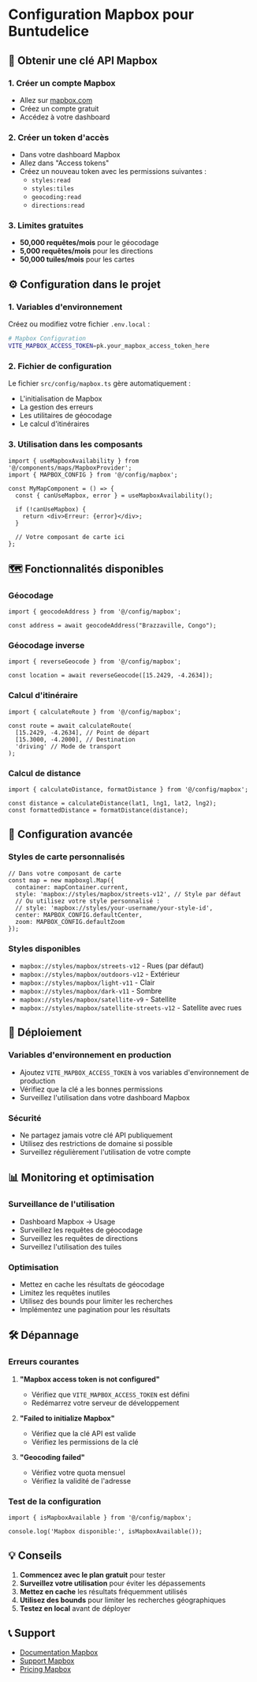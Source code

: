 # Configuration Mapbox pour Buntudelice

## 🔑 **Obtenir une clé API Mapbox**

### 1. **Créer un compte Mapbox**
- Allez sur [mapbox.com](https://www.mapbox.com/)
- Créez un compte gratuit
- Accédez à votre dashboard

### 2. **Créer un token d'accès**
- Dans votre dashboard Mapbox
- Allez dans "Access tokens"
- Créez un nouveau token avec les permissions suivantes :
  - `styles:read`
  - `styles:tiles`
  - `geocoding:read`
  - `directions:read`

### 3. **Limites gratuites**
- **50,000 requêtes/mois** pour le géocodage
- **5,000 requêtes/mois** pour les directions
- **50,000 tuiles/mois** pour les cartes

## ⚙️ **Configuration dans le projet**

### 1. **Variables d'environnement**

Créez ou modifiez votre fichier `.env.local` :

```bash
# Mapbox Configuration
VITE_MAPBOX_ACCESS_TOKEN=pk.your_mapbox_access_token_here
```

### 2. **Fichier de configuration**

Le fichier `src/config/mapbox.ts` gère automatiquement :
- L'initialisation de Mapbox
- La gestion des erreurs
- Les utilitaires de géocodage
- Le calcul d'itinéraires

### 3. **Utilisation dans les composants**

```tsx
import { useMapboxAvailability } from '@/components/maps/MapboxProvider';
import { MAPBOX_CONFIG } from '@/config/mapbox';

const MyMapComponent = () => {
  const { canUseMapbox, error } = useMapboxAvailability();

  if (!canUseMapbox) {
    return <div>Erreur: {error}</div>;
  }

  // Votre composant de carte ici
};
```

## 🗺️ **Fonctionnalités disponibles**

### **Géocodage**
```tsx
import { geocodeAddress } from '@/config/mapbox';

const address = await geocodeAddress("Brazzaville, Congo");
```

### **Géocodage inverse**
```tsx
import { reverseGeocode } from '@/config/mapbox';

const location = await reverseGeocode([15.2429, -4.2634]);
```

### **Calcul d'itinéraire**
```tsx
import { calculateRoute } from '@/config/mapbox';

const route = await calculateRoute(
  [15.2429, -4.2634], // Point de départ
  [15.3000, -4.2000], // Destination
  'driving' // Mode de transport
);
```

### **Calcul de distance**
```tsx
import { calculateDistance, formatDistance } from '@/config/mapbox';

const distance = calculateDistance(lat1, lng1, lat2, lng2);
const formattedDistance = formatDistance(distance);
```

## 🔧 **Configuration avancée**

### **Styles de carte personnalisés**
```tsx
// Dans votre composant de carte
const map = new mapboxgl.Map({
  container: mapContainer.current,
  style: 'mapbox://styles/mapbox/streets-v12', // Style par défaut
  // Ou utilisez votre style personnalisé :
  // style: 'mapbox://styles/your-username/your-style-id',
  center: MAPBOX_CONFIG.defaultCenter,
  zoom: MAPBOX_CONFIG.defaultZoom
});
```

### **Styles disponibles**
- `mapbox://styles/mapbox/streets-v12` - Rues (par défaut)
- `mapbox://styles/mapbox/outdoors-v12` - Extérieur
- `mapbox://styles/mapbox/light-v11` - Clair
- `mapbox://styles/mapbox/dark-v11` - Sombre
- `mapbox://styles/mapbox/satellite-v9` - Satellite
- `mapbox://styles/mapbox/satellite-streets-v12` - Satellite avec rues

## 🚀 **Déploiement**

### **Variables d'environnement en production**
- Ajoutez `VITE_MAPBOX_ACCESS_TOKEN` à vos variables d'environnement de production
- Vérifiez que la clé a les bonnes permissions
- Surveillez l'utilisation dans votre dashboard Mapbox

### **Sécurité**
- Ne partagez jamais votre clé API publiquement
- Utilisez des restrictions de domaine si possible
- Surveillez régulièrement l'utilisation de votre compte

## 📊 **Monitoring et optimisation**

### **Surveillance de l'utilisation**
- Dashboard Mapbox → Usage
- Surveillez les requêtes de géocodage
- Surveillez les requêtes de directions
- Surveillez l'utilisation des tuiles

### **Optimisation**
- Mettez en cache les résultats de géocodage
- Limitez les requêtes inutiles
- Utilisez des bounds pour limiter les recherches
- Implémentez une pagination pour les résultats

## 🛠️ **Dépannage**

### **Erreurs courantes**

1. **"Mapbox access token is not configured"**
   - Vérifiez que `VITE_MAPBOX_ACCESS_TOKEN` est défini
   - Redémarrez votre serveur de développement

2. **"Failed to initialize Mapbox"**
   - Vérifiez que la clé API est valide
   - Vérifiez les permissions de la clé

3. **"Geocoding failed"**
   - Vérifiez votre quota mensuel
   - Vérifiez la validité de l'adresse

### **Test de la configuration**
```tsx
import { isMapboxAvailable } from '@/config/mapbox';

console.log('Mapbox disponible:', isMapboxAvailable());
```

## 💡 **Conseils**

1. **Commencez avec le plan gratuit** pour tester
2. **Surveillez votre utilisation** pour éviter les dépassements
3. **Mettez en cache** les résultats fréquemment utilisés
4. **Utilisez des bounds** pour limiter les recherches géographiques
5. **Testez en local** avant de déployer

## 📞 **Support**

- [Documentation Mapbox](https://docs.mapbox.com/)
- [Support Mapbox](https://support.mapbox.com/)
- [Pricing Mapbox](https://www.mapbox.com/pricing) 
